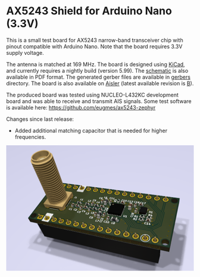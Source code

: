 AX5243 Shield for Arduino Nano (3.3V)
=====================================

This is a small test board for AX5243 narrow-band transceiver chip with pinout
compatible with Arduino Nano. Note that the board requires 3.3V supply voltage.

The antenna is matched at 169 MHz. The board is designed using
[KiCad](https://kicad.org), and currently requires a nightly build
(version 5.99). The [schematic](schematic/ax5243-test-board.pdf) is also
available in PDF format. The generated gerber files are available in
[gerbers](gerbers) directory. The board is also available on
[Aisler](https://aisler.net/p/OMGYYSHU) (latest available revision is
[B](https://github.com/eugmes/ax5243-test-board/releases/tag/rev-B)).

The produced board was tested using NUCLEO-L432KC development board
and was able to receive and transmit AIS signals. Some test software is
available here: https://github.com/eugmes/ax5243-zephyr

Changes since last release:

* Added additional matching capacitor that is needed for higher frequencies.

![Board rendering](rendering.png)
